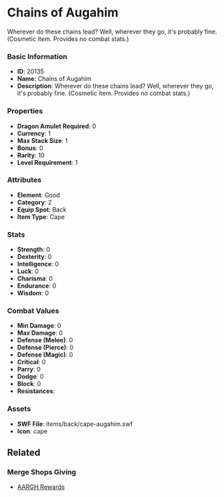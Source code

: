 # Chains of Augahim

Wherever do these chains lead? Well, wherever they go, it's probably fine. (Cosmetic item. Provides no combat stats.)

### Basic Information

- **ID**: 20135
- **Name**: Chains of Augahim
- **Description**: Wherever do these chains lead? Well, wherever they go, it&#039;s probably fine. (Cosmetic item. Provides no combat stats.)

### Properties

- **Dragon Amulet Required**: 0
- **Currency**: 1
- **Max Stack Size**: 1
- **Bonus**: 0
- **Rarity**: 10
- **Level Requirement**: 1

### Attributes

- **Element**: Good
- **Category**: 2
- **Equip Spot**: Back
- **Item Type**: Cape

### Stats

- **Strength**: 0
- **Dexterity**: 0
- **Intelligence**: 0
- **Luck**: 0
- **Charisma**: 0
- **Endurance**: 0
- **Wisdom**: 0

### Combat Values

- **Min Damage**: 0
- **Max Damage**: 0
- **Defense (Melee)**: 0
- **Defense (Pierce)**: 0
- **Defense (Magic)**: 0
- **Critical**: 0
- **Parry**: 0
- **Dodge**: 0
- **Block**: 0
- **Resistances**: 

### Assets

- **SWF File**: items/back/cape-augahim.swf
- **Icon**: cape

## Related

### Merge Shops Giving

- [AARGH Rewards](../merge-shops/298-aargh-rewards.md)

